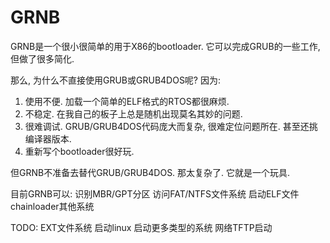 ﻿# GRNB

GRNB是一个很小很简单的用于X86的bootloader. 它可以完成GRUB的一些工作, 但做了很多简化.

那么, 为什么不直接使用GRUB或GRUB4DOS呢? 因为:
 1. 使用不便. 加载一个简单的ELF格式的RTOS都很麻烦.
 2. 不稳定. 在我自己的板子上总是随机出现莫名其妙的问题.
 3. 很难调试. GRUB/GRUB4DOS代码庞大而复杂, 很难定位问题所在. 甚至还挑编译器版本.
 4. 重新写个bootloader很好玩.

但GRNB不准备去替代GRUB/GRUB4DOS. 那太复杂了. 它就是一个玩具.

目前GRNB可以:
    识别MBR/GPT分区
    访问FAT/NTFS文件系统
    启动ELF文件
    chainloader其他系统

TODO:
    EXT文件系统
    启动linux
    启动更多类型的系统
    网络TFTP启动


